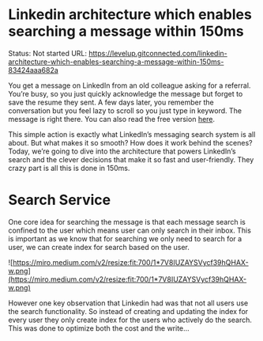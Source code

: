 # Linkedin architecture which enables searching a message within 150ms

Status: Not started
URL: https://levelup.gitconnected.com/linkedin-architecture-which-enables-searching-a-message-within-150ms-83424aaa682a

You get a message on LinkedIn from an old colleague asking for a referral. You’re busy, so you just quickly acknowledge the message but forget to save the resume they sent. A few days later, you remember the conversation but you feel lazy to scroll so you just type in keyword. The message is right there. You can also read the free version [here](https://mayanksharmasharma77.substack.com/publish/posts/detail/152375873/share-center).

This simple action is exactly what LinkedIn’s messaging search system is all about. But what makes it so smooth? How does it work behind the scenes? Today, we’re going to dive into the architecture that powers LinkedIn’s search and the clever decisions that make it so fast and user-friendly. They crazy part is all this is done in 150ms.

# Search Service

One core idea for searching the message is that each message search is confined to the user which means user can only search in their inbox. This is important as we know that for searching we only need to search for a user, we can create index for search based on the user.

![https://miro.medium.com/v2/resize:fit:700/1*7V8IUZAYSVycf39hQHAX-w.png](https://miro.medium.com/v2/resize:fit:700/1*7V8IUZAYSVycf39hQHAX-w.png)

However one key observation that Linkedin had was that not all users use the search functionality. So instead of creating and updating the index for every user they only create index for the users who actively do the search. This was done to optimize both the cost and the write…
